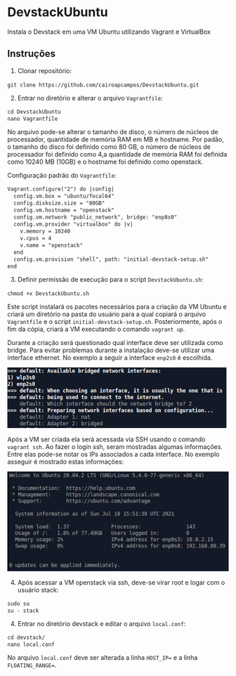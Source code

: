 # DevstackUbuntu
Instala o Devstack em uma VM Ubuntu utilizando Vagrant e VirtualBox

## Instruções

1. Clonar repositório:

`git clone https://github.com/cairoapcampos/DevstackUbuntu.git`

2. Entrar no diretório e alterar o arquivo `Vagrantfile`:

```
cd DevstackUbuntu
nano Vagrantfile
```
No arquivo pode-se alterar o tamanho de disco, o número de núcleos de processador, quantidade de memória RAM em MB e hostname. Por padão, o tamanho do disco foi definido como 80 GB, o número de núcleos de processador foi definido como 4,a quantidade de memória RAM foi definida como 10240 MB (10GB) e o hostname foi definido como openstack.

Configuração padrão do `Vagrantfile`:
```
Vagrant.configure("2") do |config|
  config.vm.box = "ubuntu/focal64"
  config.disksize.size = "80GB"
  config.vm.hostname = "openstack"
  config.vm.network "public_network", bridge: "enp8s0"
  config.vm.provider "virtualbox" do |v|
    v.memory = 10240
    v.cpus = 4
    v.name = "openstack"
  end
  config.vm.provision "shell", path: "initial-devstack-setup.sh"
end
```

3. Definir permissão de execução para o script `DevstackUbuntu.sh`:

`chmod +x DevstackUbuntu.sh`

Este script instalará os pacotes necessários para a criação da VM Ubuntu e criará um diretório na pasta do usuário para a qual copiará 
o arquivo `Vagrantfile` e o script `initial-devstack-setup.sh`. Posteriormente, após o fim da cópia, criará a VM executando o comando `vagrant up`.

Durante a criação será questionado qual interface deve ser utilizada como bridge. Para evitar problemas durante a instalação deve-se utilizar uma interface ethernet. No exemplo a seguir a interface `enp2s0` é escolhida.

![Initial Screen](https://github.com/cairoapcampos/DevstackUbuntu/blob/main/imgs/interfaces.png)

Após a VM ser criada ela será acessada via SSH usando o comando `vagrant ssh`. Ao fazer o login ssh, seram mostradas algumas informações. Entre elas
pode-se notar os IPs associados a cada interface. No exemplo asseguir é mostrado estas informações:

![Initial Screen](https://github.com/cairoapcampos/DevstackUbuntu/blob/main/imgs/posLoginSSH.png)


4. Após acessar a VM openstack via ssh, deve-se virar root e logar com o usuário stack:
```
sudo su
su - stack
```
4. Entrar no diretório devstack e editar o arquivo `local.conf`:
```
cd devstack/
nano local.conf
```
No arquivo `local.conf` deve ser alterada a linha `HOST_IP=` e a linha `FLOATING_RANGE=`.


